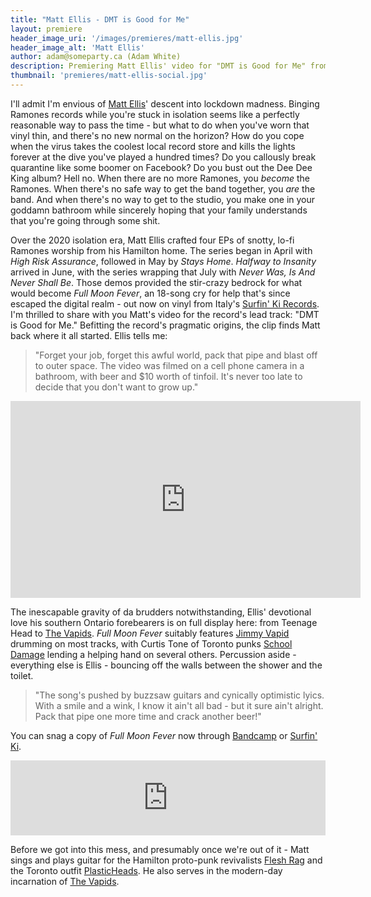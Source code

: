 ```yaml
---
title: "Matt Ellis - DMT is Good for Me"
layout: premiere
header_image_uri: '/images/premieres/matt-ellis.jpg'
header_image_alt: 'Matt Ellis'
author: adam@someparty.ca (Adam White)
description: Premiering Matt Ellis' video for "DMT is Good for Me" from Full Moon Fever
thumbnail: 'premieres/matt-ellis-social.jpg'
---
```


I'll admit I'm envious of [Matt Ellis](https://mattellis333.bandcamp.com)' descent into lockdown madness. Binging Ramones records while you're stuck in isolation seems like a perfectly reasonable way to pass the time - but what to do when you've worn that vinyl thin, and there's no new normal on the horizon? How do you cope when the virus takes the coolest local record store and kills the lights forever at the dive you've played a hundred times? Do you callously break quarantine like some boomer on Facebook? Do you bust out the Dee Dee King album? Hell no. When there are no more Ramones, you *become* the Ramones. When there's no safe way to get the band together, you *are* the band. And when there's no way to get to the studio, you make one in your goddamn bathroom while sincerely hoping that your family understands that you're going through some shit.

Over the 2020 isolation era, Matt Ellis crafted four EPs of snotty, lo-fi Ramones worship from his Hamilton home. The series began in April with *High Risk Assurance*, followed in May by *Stays Home*. *Halfway to Insanity* arrived in June, with the series wrapping that July with *Never Was, Is And Never Shall Be*. Those demos provided the stir-crazy bedrock for what would become *Full Moon Fever*, an 18-song cry for help that's since escaped the digital realm - out now on vinyl from Italy's [Surfin' Ki Records](http://surfinkirecords.bigcartel.com/). I'm thrilled to share with you Matt's video for the record's lead track: "DMT is Good for Me." Befitting the record's pragmatic origins, the clip finds Matt back where it all started. Ellis tells me:

>"Forget your job, forget this awful world, pack that pipe and blast off to outer space. The video was filmed on a cell phone camera in a bathroom, with beer and $10 worth of tinfoil. It's never too late to decide that you don't want to grow up."

<iframe width="560" height="315" src="https://www.youtube.com/embed/JgxVmtO3DhY" title="YouTube video player" frameborder="0" allow="accelerometer; autoplay; clipboard-write; encrypted-media; gyroscope; picture-in-picture" allowfullscreen></iframe>

The inescapable gravity of da brudders notwithstanding, Ellis' devotional love his southern Ontario forebearers is on full display here: from Teenage Head to [The Vapids](https://the-vapids.bandcamp.com/). *Full Moon Fever* suitably features [Jimmy Vapid](https://jimmyvapid.bandcamp.com/) drumming on most tracks, with Curtis Tone of Toronto punks [School Damage](https://schooldamage.bandcamp.com/) lending a helping hand on several others. Percussion aside - everything else is Ellis - bouncing off the walls between the shower and the toilet.

>"The song's pushed by buzzsaw guitars and cynically optimistic lyics. With a smile and a wink, I know it ain't all bad - but it sure ain't alright. Pack that pipe one more time and crack another beer!"

You can snag a copy of *Full Moon Fever* now through [Bandcamp](https://mattellis333.bandcamp.com/album/full-moon-fever) or [Surfin' Ki](http://surfinkirecords.bigcartel.com/).

<iframe style="border: 0; width: 100%; height: 120px;" src="https://bandcamp.com/EmbeddedPlayer/album=3529528725/size=large/bgcol=ffffff/linkcol=0687f5/tracklist=false/artwork=small/transparent=true/" seamless><a href="https://mattellis333.bandcamp.com/album/full-moon-fever">Full Moon Fever by Matt Ellis</a></iframe>

Before we got into this mess, and presumably once we're out of it - Matt sings and plays guitar for the Hamilton proto-punk revivalists [Flesh Rag](https://fleshrag.bandcamp.com) and the Toronto outfit [PlasticHeads](http://weareplasticheads.bandcamp.com/). He also serves in the modern-day incarnation of [The Vapids](https://the-vapids.bandcamp.com/).

